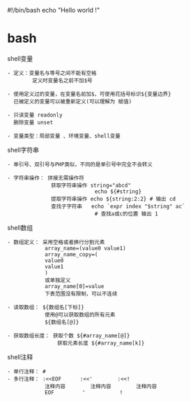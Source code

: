 #!/bin/bash
echo "Hello world !"

# bash

shell变量 

	- 定义：变量名与等号之间不能有空格
			定义时变量名之前不加$号

	- 使用定义过的变量，在变量名前加$，可使用花括号标识${变量边界}
	  已被定义的变量可以被重新定义(可以理解为 赋值)

	- 只读变量 readonly
	  删除变量 unset

	- 变量类型：局部变量 、环境变量、shell变量

shell字符串

	- 单引号、双引号与PHP类似，不同的是单引号中完全不会转义

	- 字符串操作： 拼接无需操作符
				  获取字符串操作 string="abcd"
				  				echo ${#string}
				  提取字符串操作 echo ${string:2:2} # 输出 cd
				  查找子字符串   echo `expr index "$string" ac`
				  				# 查找a或c的位置 输出 1

shell数组

	- 数组定义： 采用空格或者换行分割元素
				array_name=(value0 value1)
				array_name_copy=(
				value0
				value1
				)
				或单独定义
				array_name[0]=value
				下表范围没有限制，可以不连续

	- 读取数组： ${数组名[下标]}
				使用@可以获取数组的所有元素
				${数组名[@]}

	- 获取数组长度： 获取个数 ${#array_name[@]}
					获取元素长度 ${#array_name[k]}

shell注释

	- 单行注释： #
	- 多行注释： :<<EOF		:<<'		:<<!
				注释内容		注释内容		注释内容
				EOF			'			!
